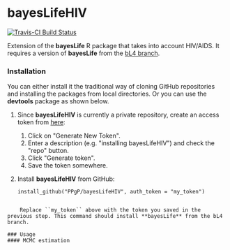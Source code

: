 # bayesLifeHIV

[![Travis-CI Build Status](https://travis-ci.org/PPgp/bayesLifeHIV.svg?branch=master)](https://travis-ci.org/PPgp/bayesLifeHIV)

Extension of the **bayesLife** R package that takes into account HIV/AIDS. It requires a version of **bayesLife** from the [bL4 branch](https://github.com/PPgp/bayesLife/tree/bL4).

### Installation

You can either install it the traditional way of cloning GitHub repositories and installing the packages from local directories. Or you can use the **devtools** package as shown below.

1. Since **bayesLifeHIV** is currently a private repository, create an access token from [here](https://github.com/settings/tokens):
	1. Click on "Generate New Token".
	2. Enter a description (e.g. "installing bayesLifeHIV") and check the "repo" button.
	3. Click "Generate token".
	4. Save the token somewhere.

2. Install **bayesLifeHIV** from GitHub:

	```
	install_github("PPgP/bayesLifeHIV", auth_token = "my_token")
```

	Replace ``my_token`` above with the token you saved in the previous step. This command should install **bayesLife** from the bL4 branch.

### Usage
#### MCMC estimation

